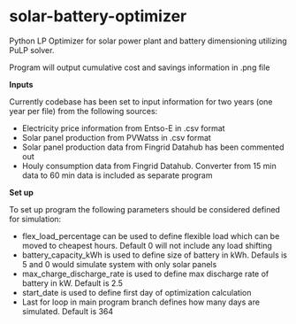 # solar-battery-optimizer
Python LP Optimizer for solar power plant and battery dimensioning utilizing PuLP solver.

Program will output cumulative cost and savings information in .png file

**Inputs**

Currently codebase has been set to input information for two years (one year per file) from the following sources:
- Electricity price information from Entso-E in .csv format
- Solar panel production from PVWatss in .csv format
- Solar panel production data from Fingrid Datahub has been commented out
- Houly consumption data from Fingrid Datahub. Converter from 15 min data to 60 min data is included as separate program

**Set up**

To set up program the following parameters should be considered defined for simulation:
- flex_load_percentage can be used to define flexible load which can be moved to cheapest hours. Default 0 will not include any load shifting
- battery_capacity_kWh is used to define size of battery in kWh. Defauls is 5 and 0 would simulate system with only solar panels
- max_charge_discharge_rate is used to define max discharge rate of battery in kW. Default is 2.5
- start_date is used to define first day of optimization calculation
- Last for loop in main program branch defines how many days are simulated. Default is 364
